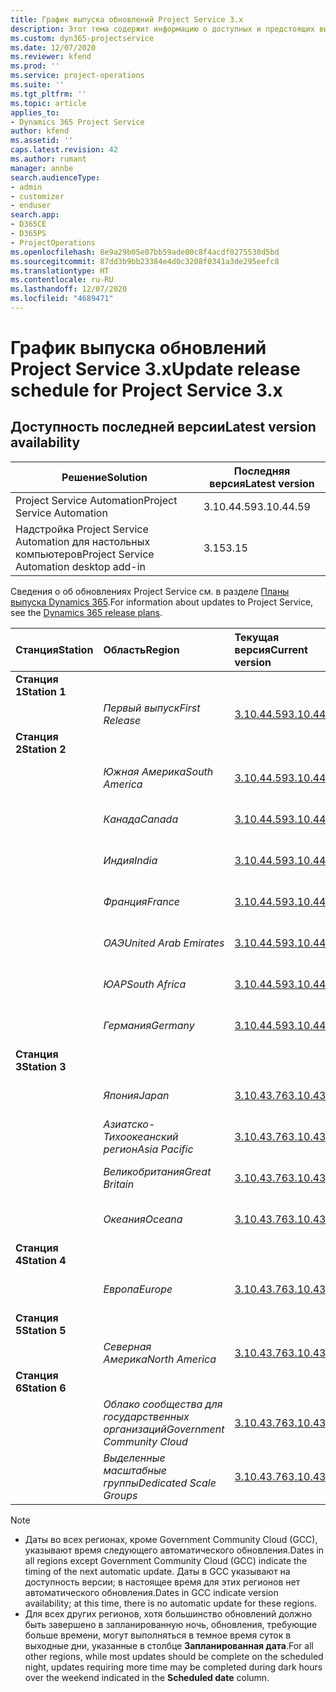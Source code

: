 ```yaml
---
title: График выпуска обновлений Project Service 3.x
description: Этот тема содержит информацию о доступных и предстоящих выпусках Dynamics 365 Project Service Automation.
ms.custom: dyn365-projectservice
ms.date: 12/07/2020
ms.reviewer: kfend
ms.prod: ''
ms.service: project-operations
ms.suite: ''
ms.tgt_pltfrm: ''
ms.topic: article
applies_to:
- Dynamics 365 Project Service
author: kfend
ms.assetid: ''
caps.latest.revision: 42
ms.author: rumant
manager: annbe
search.audienceType:
- admin
- customizer
- enduser
search.app:
- D365CE
- D365PS
- ProjectOperations
ms.openlocfilehash: 8e9a29b05e07bb59ade00c8f4acdf0275538d5bd
ms.sourcegitcommit: 87dd3b9bb23384e4d0c3208f0341a3de295eefc8
ms.translationtype: HT
ms.contentlocale: ru-RU
ms.lasthandoff: 12/07/2020
ms.locfileid: "4689471"
---
```

# <a name="update-release-schedule-for-project-service-3x"></a><span data-ttu-id="c17ee-103">График выпуска обновлений Project Service 3.x</span><span class="sxs-lookup"><span data-stu-id="c17ee-103">Update release schedule for Project Service 3.x</span></span>

## <a name="latest-version-availability"></a><span data-ttu-id="c17ee-104">Доступность последней версии</span><span class="sxs-lookup"><span data-stu-id="c17ee-104">Latest version availability</span></span>

| <span data-ttu-id="c17ee-105">Решение</span><span class="sxs-lookup"><span data-stu-id="c17ee-105">Solution</span></span>  | <span data-ttu-id="c17ee-106">Последняя версия</span><span class="sxs-lookup"><span data-stu-id="c17ee-106">Latest version</span></span> |
|-------|----|
| <span data-ttu-id="c17ee-107">Project Service Automation</span><span class="sxs-lookup"><span data-stu-id="c17ee-107">Project Service Automation</span></span>    | <span data-ttu-id="c17ee-108">3.10.44.59</span><span class="sxs-lookup"><span data-stu-id="c17ee-108">3.10.44.59</span></span> |
| <span data-ttu-id="c17ee-109">Надстройка Project Service Automation для настольных компьютеров</span><span class="sxs-lookup"><span data-stu-id="c17ee-109">Project Service Automation desktop add-in</span></span>                | <span data-ttu-id="c17ee-110">3.15</span><span class="sxs-lookup"><span data-stu-id="c17ee-110">3.15</span></span>          |

<span data-ttu-id="c17ee-111">Сведения о об обновлениях Project Service см. в разделе [Планы выпуска Dynamics 365](https://docs.microsoft.com/dynamics365/release-plans/).</span><span class="sxs-lookup"><span data-stu-id="c17ee-111">For information about updates to Project Service, see the [Dynamics 365 release plans](https://docs.microsoft.com/dynamics365/release-plans/).</span></span> 

| <span data-ttu-id="c17ee-112">Станция</span><span class="sxs-lookup"><span data-stu-id="c17ee-112">Station</span></span>  | <span data-ttu-id="c17ee-113">Область</span><span class="sxs-lookup"><span data-stu-id="c17ee-113">Region</span></span> | <span data-ttu-id="c17ee-114">Текущая версия</span><span class="sxs-lookup"><span data-stu-id="c17ee-114">Current version</span></span> | <span data-ttu-id="c17ee-115">Следующая версия</span><span class="sxs-lookup"><span data-stu-id="c17ee-115">Next version</span></span> |  <span data-ttu-id="c17ee-116">Запланированная дата</span><span class="sxs-lookup"><span data-stu-id="c17ee-116">Scheduled date</span></span>
| :---   | :---   | :---   | :---   |:---   |         
|<span data-ttu-id="c17ee-117"><strong>Станция 1</strong></span><span class="sxs-lookup"><span data-stu-id="c17ee-117"><strong>Station 1</strong></span></span> | |  |  | |
| | <span data-ttu-id="c17ee-118"><i>Первый выпуск</i></span><span class="sxs-lookup"><span data-stu-id="c17ee-118"><i>First Release</i></span></span> | [<span data-ttu-id="c17ee-119">3.10.44.59</span><span class="sxs-lookup"><span data-stu-id="c17ee-119">3.10.44.59</span></span>](whats-new-ur-26.md) | <span data-ttu-id="c17ee-120">Подлежит уточнению</span><span class="sxs-lookup"><span data-stu-id="c17ee-120">TBD</span></span> | <span data-ttu-id="c17ee-121">8 января 2021 г.</span><span class="sxs-lookup"><span data-stu-id="c17ee-121">January 8, 2021</span></span>
|<span data-ttu-id="c17ee-122"><strong>Станция 2</strong></span><span class="sxs-lookup"><span data-stu-id="c17ee-122"><strong>Station 2</strong></span></span> | |  |  | |
| | <span data-ttu-id="c17ee-123"><i>Южная Америка</i></span><span class="sxs-lookup"><span data-stu-id="c17ee-123"><i>South America</i></span></span> | [<span data-ttu-id="c17ee-124">3.10.44.59</span><span class="sxs-lookup"><span data-stu-id="c17ee-124">3.10.44.59</span></span>](whats-new-ur-26.md) | <span data-ttu-id="c17ee-125">Подлежит уточнению</span><span class="sxs-lookup"><span data-stu-id="c17ee-125">TBD</span></span> | <span data-ttu-id="c17ee-126">15 января 2021 г.</span><span class="sxs-lookup"><span data-stu-id="c17ee-126">January 15, 2021</span></span>
| | <span data-ttu-id="c17ee-127"><i>Канада</i></span><span class="sxs-lookup"><span data-stu-id="c17ee-127"><i>Canada</i></span></span> | [<span data-ttu-id="c17ee-128">3.10.44.59</span><span class="sxs-lookup"><span data-stu-id="c17ee-128">3.10.44.59</span></span>](whats-new-ur-26.md) | <span data-ttu-id="c17ee-129">Подлежит уточнению</span><span class="sxs-lookup"><span data-stu-id="c17ee-129">TBD</span></span> | <span data-ttu-id="c17ee-130">15 января 2021 г.</span><span class="sxs-lookup"><span data-stu-id="c17ee-130">January 15, 2021</span></span>
| | <span data-ttu-id="c17ee-131"><i>Индия</i></span><span class="sxs-lookup"><span data-stu-id="c17ee-131"><i>India</i></span></span> | [<span data-ttu-id="c17ee-132">3.10.44.59</span><span class="sxs-lookup"><span data-stu-id="c17ee-132">3.10.44.59</span></span>](whats-new-ur-26.md) | <span data-ttu-id="c17ee-133">Подлежит уточнению</span><span class="sxs-lookup"><span data-stu-id="c17ee-133">TBD</span></span> | <span data-ttu-id="c17ee-134">15 января 2021 г.</span><span class="sxs-lookup"><span data-stu-id="c17ee-134">January 15, 2021</span></span>
| | <span data-ttu-id="c17ee-135"><i>Франция</i></span><span class="sxs-lookup"><span data-stu-id="c17ee-135"><i>France</i></span></span> | [<span data-ttu-id="c17ee-136">3.10.44.59</span><span class="sxs-lookup"><span data-stu-id="c17ee-136">3.10.44.59</span></span>](whats-new-ur-26.md) | <span data-ttu-id="c17ee-137">Подлежит уточнению</span><span class="sxs-lookup"><span data-stu-id="c17ee-137">TBD</span></span> | <span data-ttu-id="c17ee-138">15 января 2021 г.</span><span class="sxs-lookup"><span data-stu-id="c17ee-138">January 15, 2021</span></span>
| | <span data-ttu-id="c17ee-139"><i>ОАЭ</i></span><span class="sxs-lookup"><span data-stu-id="c17ee-139"><i>United Arab Emirates</i></span></span> | [<span data-ttu-id="c17ee-140">3.10.44.59</span><span class="sxs-lookup"><span data-stu-id="c17ee-140">3.10.44.59</span></span>](whats-new-ur-26.md) | <span data-ttu-id="c17ee-141">Подлежит уточнению</span><span class="sxs-lookup"><span data-stu-id="c17ee-141">TBD</span></span> | <span data-ttu-id="c17ee-142">15 января 2021 г.</span><span class="sxs-lookup"><span data-stu-id="c17ee-142">January 15, 2021</span></span>
| | <span data-ttu-id="c17ee-143"><i>ЮАР</i></span><span class="sxs-lookup"><span data-stu-id="c17ee-143"><i>South Africa</i></span></span> | [<span data-ttu-id="c17ee-144">3.10.44.59</span><span class="sxs-lookup"><span data-stu-id="c17ee-144">3.10.44.59</span></span>](whats-new-ur-26.md) | <span data-ttu-id="c17ee-145">Подлежит уточнению</span><span class="sxs-lookup"><span data-stu-id="c17ee-145">TBD</span></span> | <span data-ttu-id="c17ee-146">15 января 2021 г.</span><span class="sxs-lookup"><span data-stu-id="c17ee-146">January 15, 2021</span></span>
| | <span data-ttu-id="c17ee-147"><i>Германия</i></span><span class="sxs-lookup"><span data-stu-id="c17ee-147"><i>Germany</i></span></span> | [<span data-ttu-id="c17ee-148">3.10.44.59</span><span class="sxs-lookup"><span data-stu-id="c17ee-148">3.10.44.59</span></span>](whats-new-ur-26.md) | <span data-ttu-id="c17ee-149">Подлежит уточнению</span><span class="sxs-lookup"><span data-stu-id="c17ee-149">TBD</span></span> | <span data-ttu-id="c17ee-150">15 января 2021 г.</span><span class="sxs-lookup"><span data-stu-id="c17ee-150">January 15, 2021</span></span>
|<span data-ttu-id="c17ee-151"><strong>Станция 3</strong></span><span class="sxs-lookup"><span data-stu-id="c17ee-151"><strong>Station 3</strong></span></span> | |  |  | |
| | <span data-ttu-id="c17ee-152"><i>Япония</i></span><span class="sxs-lookup"><span data-stu-id="c17ee-152"><i>Japan</i></span></span> | [<span data-ttu-id="c17ee-153">3.10.43.76</span><span class="sxs-lookup"><span data-stu-id="c17ee-153">3.10.43.76</span></span>](whats-new-ur-25.md) | [<span data-ttu-id="c17ee-154">3.10.44.59</span><span class="sxs-lookup"><span data-stu-id="c17ee-154">3.10.44.59</span></span>](whats-new-ur-26.md) | <span data-ttu-id="c17ee-155">11 декабря 2020 г.</span><span class="sxs-lookup"><span data-stu-id="c17ee-155">December 11, 2020</span></span>
| | <span data-ttu-id="c17ee-156"><i>Азиатско-Тихоокеанский регион</i></span><span class="sxs-lookup"><span data-stu-id="c17ee-156"><i>Asia Pacific</i></span></span> | [<span data-ttu-id="c17ee-157">3.10.43.76</span><span class="sxs-lookup"><span data-stu-id="c17ee-157">3.10.43.76</span></span>](whats-new-ur-25.md) | [<span data-ttu-id="c17ee-158">3.10.44.59</span><span class="sxs-lookup"><span data-stu-id="c17ee-158">3.10.44.59</span></span>](whats-new-ur-26.md) | <span data-ttu-id="c17ee-159">11 декабря 2020 г.</span><span class="sxs-lookup"><span data-stu-id="c17ee-159">December 11, 2020</span></span>
| | <span data-ttu-id="c17ee-160"><i>Великобритания</i></span><span class="sxs-lookup"><span data-stu-id="c17ee-160"><i>Great Britain</i></span></span> | [<span data-ttu-id="c17ee-161">3.10.43.76</span><span class="sxs-lookup"><span data-stu-id="c17ee-161">3.10.43.76</span></span>](whats-new-ur-25.md) | [<span data-ttu-id="c17ee-162">3.10.44.59</span><span class="sxs-lookup"><span data-stu-id="c17ee-162">3.10.44.59</span></span>](whats-new-ur-26.md) | <span data-ttu-id="c17ee-163">11 декабря 2020 г.</span><span class="sxs-lookup"><span data-stu-id="c17ee-163">December 11, 2020</span></span>
| | <span data-ttu-id="c17ee-164"><i>Океания</i></span><span class="sxs-lookup"><span data-stu-id="c17ee-164"><i>Oceana</i></span></span> | [<span data-ttu-id="c17ee-165">3.10.43.76</span><span class="sxs-lookup"><span data-stu-id="c17ee-165">3.10.43.76</span></span>](whats-new-ur-25.md) | [<span data-ttu-id="c17ee-166">3.10.44.59</span><span class="sxs-lookup"><span data-stu-id="c17ee-166">3.10.44.59</span></span>](whats-new-ur-26.md) | <span data-ttu-id="c17ee-167">11 декабря 2020 г.</span><span class="sxs-lookup"><span data-stu-id="c17ee-167">December 11, 2020</span></span>
|<span data-ttu-id="c17ee-168"><strong>Станция 4</strong></span><span class="sxs-lookup"><span data-stu-id="c17ee-168"><strong>Station 4</strong></span></span> | |  |  | |
| | <span data-ttu-id="c17ee-169"><i>Европа</i></span><span class="sxs-lookup"><span data-stu-id="c17ee-169"><i>Europe</i></span></span> | [<span data-ttu-id="c17ee-170">3.10.43.76</span><span class="sxs-lookup"><span data-stu-id="c17ee-170">3.10.43.76</span></span>](whats-new-ur-25.md) | [<span data-ttu-id="c17ee-171">3.10.44.59</span><span class="sxs-lookup"><span data-stu-id="c17ee-171">3.10.44.59</span></span>](whats-new-ur-26.md) | <span data-ttu-id="c17ee-172">18 декабря 2020 г.</span><span class="sxs-lookup"><span data-stu-id="c17ee-172">December 18, 2020</span></span>
|<span data-ttu-id="c17ee-173"><strong>Станция 5</strong></span><span class="sxs-lookup"><span data-stu-id="c17ee-173"><strong>Station 5</strong></span></span> | |  |  | |
| | <span data-ttu-id="c17ee-174"><i>Северная Америка</i></span><span class="sxs-lookup"><span data-stu-id="c17ee-174"><i>North America</i></span></span> | [<span data-ttu-id="c17ee-175">3.10.43.76</span><span class="sxs-lookup"><span data-stu-id="c17ee-175">3.10.43.76</span></span>](whats-new-ur-25.md) | [<span data-ttu-id="c17ee-176">3.10.44.59</span><span class="sxs-lookup"><span data-stu-id="c17ee-176">3.10.44.59</span></span>](whats-new-ur-26.md) | <span data-ttu-id="c17ee-177">8 января 2021 г.</span><span class="sxs-lookup"><span data-stu-id="c17ee-177">January 8, 2021</span></span>
|<span data-ttu-id="c17ee-178"><strong>Станция 6</strong></span><span class="sxs-lookup"><span data-stu-id="c17ee-178"><strong>Station 6</strong></span></span> | |  |  | |
| | <span data-ttu-id="c17ee-179"><i>Облако сообщества для государственных организаций</i></span><span class="sxs-lookup"><span data-stu-id="c17ee-179"><i>Government Community Cloud</i></span></span> | [<span data-ttu-id="c17ee-180">3.10.43.76</span><span class="sxs-lookup"><span data-stu-id="c17ee-180">3.10.43.76</span></span>](whats-new-ur-25.md) | [<span data-ttu-id="c17ee-181">3.10.44.59</span><span class="sxs-lookup"><span data-stu-id="c17ee-181">3.10.44.59</span></span>](whats-new-ur-26.md) | <span data-ttu-id="c17ee-182">8 января 2021 г.</span><span class="sxs-lookup"><span data-stu-id="c17ee-182">January 8, 2021</span></span>
| | <span data-ttu-id="c17ee-183"><i>Выделенные масштабные группы</i></span><span class="sxs-lookup"><span data-stu-id="c17ee-183"><i>Dedicated Scale Groups</i></span></span> | [<span data-ttu-id="c17ee-184">3.10.43.76</span><span class="sxs-lookup"><span data-stu-id="c17ee-184">3.10.43.76</span></span>](whats-new-ur-25.md) | [<span data-ttu-id="c17ee-185">3.10.44.59</span><span class="sxs-lookup"><span data-stu-id="c17ee-185">3.10.44.59</span></span>](whats-new-ur-26.md) | <span data-ttu-id="c17ee-186">15 января 2021 г.</span><span class="sxs-lookup"><span data-stu-id="c17ee-186">January 15, 2021</span></span>

>[!Note]
> - <span data-ttu-id="c17ee-187">Даты во всех регионах, кроме Government Community Cloud (GCC), указывают время следующего автоматического обновления.</span><span class="sxs-lookup"><span data-stu-id="c17ee-187">Dates in all regions except Government Community Cloud (GCC) indicate the timing of the next automatic update.</span></span> <span data-ttu-id="c17ee-188">Даты в GCC указывают на доступность версии; в настоящее время для этих регионов нет автоматического обновления.</span><span class="sxs-lookup"><span data-stu-id="c17ee-188">Dates in GCC indicate version availability; at this time, there is no automatic update for these regions.</span></span>
> - <span data-ttu-id="c17ee-189">Для всех других регионов, хотя большинство обновлений должно быть завершено в запланированную ночь, обновления, требующие больше времени, могут выполняться в темное время суток в выходные дни, указанные в столбце **Запланированная дата**.</span><span class="sxs-lookup"><span data-stu-id="c17ee-189">For all other regions, while most updates should be complete on the scheduled night, updates requiring more time may be completed during dark hours over the weekend indicated in the **Scheduled date** column.</span></span>
